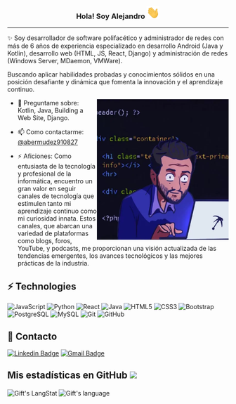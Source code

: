 <!-- Heading -->
<h3 align="center"> Hola! Soy Alejandro <img src = "./wave.gif" width = 30px></h3>
 
 

 <!-- About section -->

---

✨ Soy desarrollador de software polifacético y administrador de redes con más de 6 años de experiencia especializado en desarrollo Android (Java y Kotlin), desarrollo web (HTML, JS, React, Django) y administración de redes (Windows Server, MDaemon, VMWare).

Buscando aplicar habilidades probadas y conocimientos sólidos en una posición desafiante y dinámica que fomenta la innovación y el aprendizaje continuo.


<!-- code gif-->
<img align="right" alt="GIF" src="./program.webp" width="300" height="320" />


- 💬 Preguntame sobre: Kotlin, Java, Building a Web Site, Django.

- 📫 Como contactarme: [@abermudez910827](https://twitter.com/abermudez910827)

- ⚡ Aficiones: Como entusiasta de la tecnología y profesional de la informática, encuentro un gran valor en seguir canales de tecnología que estimulen tanto mi aprendizaje continuo como mi curiosidad innata. Estos canales, que abarcan una variedad de plataformas como blogs, foros, YouTube, y podcasts, me proporcionan una visión actualizada de las tendencias emergentes, los avances tecnológicos y las mejores prácticas de la industria.

<!-- About section: END -->

## ⚡ Technologies

![JavaScript](https://img.shields.io/badge/-JavaScript-black?style=flat-square&logo=javascript)
![Python](https://img.shields.io/badge/-Python-black?style=flat-square&logo=Python)
![React](https://img.shields.io/badge/-React-black?style=flat-square&logo=react)
![Java](https://img.shields.io/badge/-java-E34A86?style=flat-square&logo=java)
![HTML5](https://img.shields.io/badge/-HTML5-E34F26?style=flat-square&logo=html5&logoColor=white)
![CSS3](https://img.shields.io/badge/-CSS3-1572B6?style=flat-square&logo=css3)
![Bootstrap](https://img.shields.io/badge/-Bootstrap-563D7C?style=flat-square&logo=bootstrap)
![PostgreSQL](https://img.shields.io/badge/-PostgreSQL-336791?style=flat-square&logo=postgresql)
![MySQL](https://img.shields.io/badge/-MySQL-black?style=flat-square&logo=mysql)
![Git](https://img.shields.io/badge/-Git-black?style=flat-square&logo=git)
![GitHub](https://img.shields.io/badge/-GitHub-181717?style=flat-square&logo=github)

<!-- Conecct section -->

## 📱 Contacto

[![Linkedin Badge](https://img.shields.io/badge/-Alejandro_Bermúdez-blue?style=flat-square&logo=Linkedin&logoColor=white&link=https://www.linkedin.com/in/alejandro-bdez/)](https://www.linkedin.com/in/alejandro-bdez/)
[![Gmail Badge](https://img.shields.io/badge/-abermudez910827-c14438?style=flat-square&logo=Gmail&logoColor=white&link=mailto:abermudez910827)](mailto:abermudez910827)
 

 <!-- Conecct section: END -->

  <!-- GitHub section -->

## Mis estadísticas en GitHub <img src = "https://i.pinimg.com/originals/65/c4/f4/65c4f452571be1261e9c623f7da488ac.gif" width = 35px>

 
   <img align="center" src="https://github-readme-streak-stats.herokuapp.com/?user=abermudez910827" alt="Gift's LangStat" /> 
<img align="center" src="https://github-readme-stats.vercel.app/api/top-langs?username=abermudez910827&langs_count=10&show_icons=true&locale=en&layout=compact&theme=light" alt="Gift's language" height="192px"  width="500px"/>
 
 
<!-- THE END -->
 